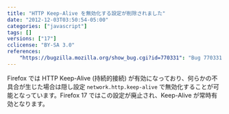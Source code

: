 ```yaml
---
title: "HTTP Keep-Alive を無効化する設定が削除されました"
date: "2012-12-03T03:50:54-05:00"
categories: ["javascript"]
tags: []
versions: ["17"]
cclicense: "BY-SA 3.0"
references:
    "https://bugzilla.mozilla.org/show_bug.cgi?id=770331": "Bug 770331 – Remove HTTP Keep-Alive disable pref"
---
```

Firefox では HTTP Keep-Alive (持続的接続) が有効になっており、何らかの不具合が生じた場合は隠し設定 `network.http.keep-alive` で無効化することが可能となっています。Firefox 17 ではこの設定が廃止され、Keep-Alive が常時有効となります。
